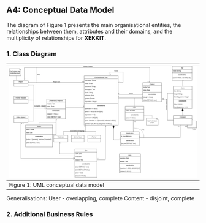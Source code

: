## A4: Conceptual Data Model

The diagram of Figure 1 presents the main organisational entities, the relationships between them, attributes and their domains, and the multiplicity of relationships for **XEKKIT**.

### 1. Class Diagram

| ![UML DIAGRAM](../img/conceptualmodel.png)|
|---|
|Figure 1: UML conceptual data model |

Generalisations:
User - overlapping, complete
Content - disjoint, complete

### 2. Additional Business Rules
